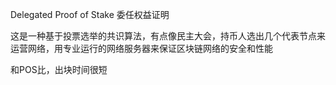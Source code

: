 Delegated Proof of Stake 委任权益证明

这是一种基于投票选举的共识算法，有点像民主大会，持币人选出几个代表节点来运营网络，用专业运行的网络服务器来保证区块链网络的安全和性能

和POS比，出块时间很短
